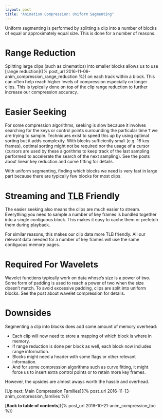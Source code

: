 ```yaml
---
layout: post
title: "Animation Compression: Uniform Segmenting"
---
```

Uniform segmenting is performed by splitting a clip into a number of blocks of equal or approximately equal size. This is done for a number of reasons.

# Range Reduction

Splitting large clips (such as cinematics) into smaller blocks allows us to use [range reduction]({% post_url 2016-11-09-anim_compression_range_reduction %}) on each track within a block. This can often help reach higher levels of compression especially on longer clips. This is typically done on top of the clip range reduction to further increase our compression accuracy.

# Easier Seeking

For some compression algorithms, seeking is slow because it involves searching for the keys or control points surrounding the particular time `T` we are trying to sample. Techniques exist to speed this up by using optimal sorting but it adds complexity. With blocks sufficiently small (e.g. 16 key frames), optimal sorting might not be required nor the usage of a cursor (cursors are used by these algorithms to keep track of the last sampling performed to accelerate the search of the next sampling). See the posts about linear key reduction and curve fitting for details.

With uniform segmenting, finding which blocks we need is very fast in large part because there are typically few blocks for most clips.

# Streaming and [TLB](https://en.wikipedia.org/wiki/Translation_lookaside_buffer) Friendly

The easier seeking also means the clips are much easier to stream. Everything you need to sample a number of key frames is bundled together into a single contiguous block. This makes it easy to cache them or prefetch them during playback.

For similar reasons, this makes our clip data more TLB friendly. All our relevant data needed for a number of key frames will use the same contiguous memory pages.

# Required For Wavelets

Wavelet functions typically work on data whose’s size is a power of two. Some form of padding is used to reach a power of two when the size doesn’t match. To avoid excessive padding, clips are split into uniform blocks. See the post about wavelet compression for details.

# Downsides

Segmenting a clip into blocks does add some amount of memory overhead:

* Each clip will now need to store a mapping of which block is where in memory.
* If range reduction is done per block as well, each block now includes range information.
* Blocks might need a header with some flags or other relevant information.
* And for some compression algorithms such as curve fitting, it might force us to insert extra control points or to retain more key frames.

However, the upsides are almost aways worth the hassle and overhead.

[Up next: Main Compression Families]({% post_url 2016-11-13-anim_compression_families %})

[**Back to table of contents**]({% post_url 2016-10-21-anim_compression_toc %})

